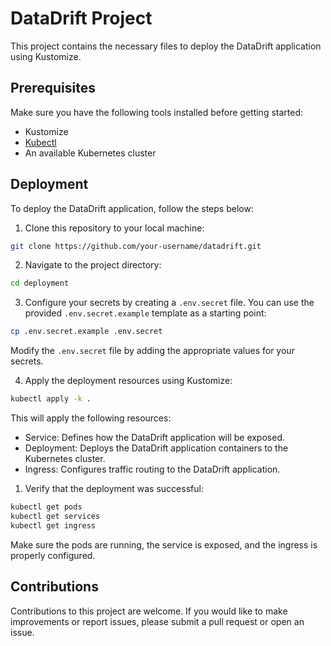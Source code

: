 # DataDrift Project

This project contains the necessary files to deploy the DataDrift application using Kustomize.

## Prerequisites

Make sure you have the following tools installed before getting started:

- Kustomize
- [Kubectl](https://kubernetes.io/docs/tasks/tools/)
- An available Kubernetes cluster

## Deployment

To deploy the DataDrift application, follow the steps below:

 1. Clone this repository to your local machine:

   ```bash
   git clone https://github.com/your-username/datadrift.git
   ```

 2. Navigate to the project directory:
```bash
cd deployment
```

 3. Configure your secrets by creating a `.env.secret` file. You can use the provided `.env.secret.example` template as a starting point:
```bash
cp .env.secret.example .env.secret
```
Modify the `.env.secret` file by adding the appropriate values for your secrets.

 4. Apply the deployment resources using Kustomize:
```bash
kubectl apply -k .
```
This will apply the following resources:

-   Service: Defines how the DataDrift application will be exposed.
-   Deployment: Deploys the DataDrift application containers to the Kubernetes cluster.
-   Ingress: Configures traffic routing to the DataDrift application.

 1. Verify that the deployment was successful:

```bash
kubectl get pods
kubectl get services
kubectl get ingress
```
Make sure the pods are running, the service is exposed, and the ingress is properly configured.

## Contributions

Contributions to this project are welcome. If you would like to make improvements or report issues, please submit a pull request or open an issue.